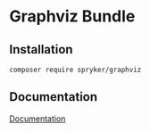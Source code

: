# Graphviz Bundle

## Installation

```
composer require spryker/graphviz
```

## Documentation

[Documentation](https://spryker.github.io)
